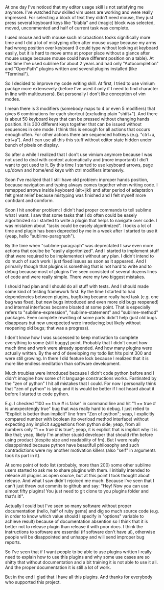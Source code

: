 
At one day I've noticed that my editor usage skill is not satisfying me anymore.
I've watched how skilled vim users are working and were really impressed. For
selecting a block of text they didn't need mouse, they just press several
keyboard keys like "blabla" and (magic) block was selected, moved, uncommented
and half of current task was complete.

I used mouse and with mouse such microactions tooks significally more time and
I did a lot of mistyping often after mouse usage because my arms had wrong
position over keyboard (I could type without looking at keyboard easily, but it
is hard to move arms at proper place without a glance after mouse usage because
mouse could have different position on a table). At this time I've used sublime
for about 2 years and had only "Autocompletion" and "OpenPath" plugins written
and several plugins installed (like "Terminal").

So I decided to improve my code writing skill. At first, I tried to use vimium
packge more extensevely (before I've used it only if I need to find character in
line with multicursors). But personally I don't like conception of vim modes.

I mean there is 3 modifiers (somebody maps to 4 or even 5 modifiers) that gives
6 combinations for each shortcut (excluding plain "shift+"). And there is about
50 keyboard keys that can be pressed without changing hands position. It is 300
different keys together that can be issued without sequences in one mode. I
think this is enough for all actions that occurs enough often. For other actions
there are sequenced hotkeys (e.g. "ctrl+u, ctrl+a"). And I can use all this this
stuff without editor state hidden under bunch of pixels on display.

So after a while I realized that I don't use vimium anymore because I was not
used to deal with context automatically and (more important) I did't want to get
used to it. By this time I started to use keyboard arrows, page up/down and
home/end keys with ctrl modifiers intensevly.

Soon I've realized that I still have old problem: inproper hands position,
because navigation and typing always comes together when writing code. I
remapped arrows inside keyboard (alt+ijkl) and after period of adaptation felt
great relief because mistyping was finished and I felt myself more confidant and
comform.

Soon I hit another problem: I didn't had proper commands to tell sublime what I
want. I saw that some tasks that I do often could be easely algoritmized so I
started to write a plugin that helps to navigate over code. I was mistaken about
"tasks could be easely algoritmized". I tooks a lot of time and
plugin has been deprected by me in a week after I started to use it (yeap, hello
"sublime-paragraph").

By the time when "sublime-paragraph" was deprectated I saw even more actions
that coulbe be "easily algoritmized". And I started to implement stuff (that
were required to be implemented) without any plan. I didn't intend to do much of
such work I just fixed issues as soon as it appeared. And I primarily though
that plugins is something that is not hard to write and to debug because most of
plugins I've seen consisted of several dozens lines of code and were really
simple. There were my two biggest mistakes.

I should had plan and I should do all stuff with tests. And I should
made some kind of testing framework first. By the time I started to had
dependencies between plugins, bugfixing became really hard task (e.g. one bug
was fixed, but new bugs introduced and even more old bugs reopened) and internal
interfaces became bloated at some point. That is especially refers to
"sublime-expression", "sublime-statement" and "sublime-method" packages. Even
complete rewriting of some parts didn't help (just old bugs disappears but new
unexpected were inroducing; but likely without reopening old bugs; that was a
progress).

I don't know how I was successed to keep motivation to complete everything to
some (still buggy) point. Probably that I didn't count how much time and work
were already spended. And how many plugins were actually written. By the end
of developing my todo list hits point 300 and were still growing. In there I did
feature lock because I realized that it is more like endless meditation than
software development.

Much troubles were introduced because I didn't code python before and I didn't
imagine how some of it language constructions works. Fastinated by the "zen of
python" I hit all mistakes that I could. For now I personally think that "zen of
python" is lying and it is would be better if I not heard about it before I
started to code python.

E.g. I checked "100 == true # is false" in command line and hit "1 == true # is
unexpectengly true" bug that was really hard to debug. I just relied to
"Explicit is better than implicit" line from "Zen of python"; yeap, I explicitly
compared number with boolean (to overload method interface) without expecting
any implicit suggestions from python side; yeap, from all numbers only "1 ==
true # is true"; yeap, it is explicit that is implicit why it is like that;
yeap, likely I'm another stupid developer that should rtfm before using product
(despite size and readability of fm). But I were really disappointed because
python have beautifull philosophy and such contradictions were my another
motivation killers (also "self" in arguments took its part in it).

At some point of todo list (probably, more than 200) some other sublime users
started to ask me to share plugins with them. I initially intended to release
all plugins as open source, but at this point I took thought about release. And
what I saw didn't rejoiced me much. Because I've seen that I can't just threw
out commits to github and say: "Hey! Now you can use almost fifty plugins! You
just need to git clone to you plugins folder and that's it!".

Actually I could but I've seen so many software without proper documentation
(hello, half of ruby gems) and dig so much source code (e.g. in order to know
which value should I specify in "options" variable to achieve result) because of
documentation absention so I think that it is better not to release plugin than
release it with poor docs. I think the instructions to software are essential
(if software don't have ui), otherwise people will be disappointed and unhappy
and will send improper bug reports.

So I've seen that if I want people to be able to use plugins written I really
need to explain how to use this plugins and why some use cases are so shitty
that without documentation and a bit training it is not able to use it all. And
the proper documentation it is still a lot of work.

But in the end I glad that I have all this plugins. And thanks for everybody
who supported this project.